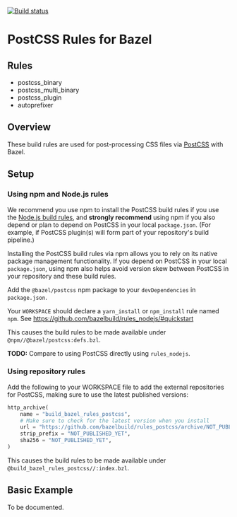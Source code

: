 [![Build status](https://badge.buildkite.com/bc5333505517af47aba68c0c464f17a8e596338b742e6df295.svg)](https://buildkite.com/bazel/rules-postcss)

# PostCSS Rules for Bazel

## Rules

*   postcss_binary
*   postcss_multi_binary
*   postcss_plugin
*   autoprefixer

## Overview

These build rules are used for post-processing CSS files via [PostCSS][postcss]
with Bazel.

[postcss]: https://postcss.org

## Setup

### Using npm and Node.js rules

We recommend you use npm to install the PostCSS build rules if you use the
[Node.js build rules][rules_nodejs], and **strongly recommend** using npm
if you also depend or plan to depend on PostCSS in your local `package.json`.
(For example, if PostCSS plugin(s) will form part of your repository's build
pipeline.)

Installing the PostCSS build rules via npm allows you to rely on its native
package management functionality. If you depend on PostCSS in your local
`package.json`, using npm also helps avoid version skew between PostCSS in
your repository and these build rules.

[rules_nodejs]: https://bazelbuild.github.io/rules_nodejs/

Add the `@bazel/postcss` npm package to your `devDependencies` in
`package.json`.

Your `WORKSPACE` should declare a `yarn_install` or `npm_install` rule named
`npm`.
See https://github.com/bazelbuild/rules_nodejs/#quickstart

This causes the build rules to be made available under
`@npm//@bazel/postcss:defs.bzl`.

**TODO:** Compare to using PostCSS directly using `rules_nodejs`.

### Using repository rules

Add the following to your WORKSPACE file to add the external repositories for
PostCSS, making sure to use the latest published versions:

```python
http_archive(
    name = "build_bazel_rules_postcss",
    # Make sure to check for the latest version when you install
    url = "https://github.com/bazelbuild/rules_postcss/archive/NOT_PUBLISHED_YET.zip",
    strip_prefix = "NOT_PUBLISHED_YET",
    sha256 = "NOT_PUBLISHED_YET",
)
```

This causes the build rules to be made available under
`@build_bazel_rules_postcss//:index.bzl`.

## Basic Example

To be documented.
